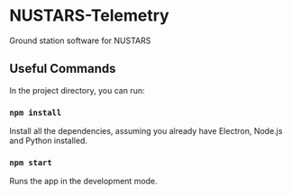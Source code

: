 # NUSTARS-Telemetry
Ground station software for NUSTARS

## Useful Commands

In the project directory, you can run:

### `npm install`

Install all the dependencies, assuming you already have Electron, Node.js and Python installed.

### `npm start`

Runs the app in the development mode.
